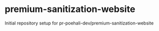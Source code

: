 # premium-sanitization-website

Initial repository setup for pr-poehali-dev/premium-sanitization-website